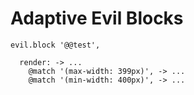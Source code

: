 # Adaptive Evil Blocks

```
evil.block '@@test',

  render: -> ...
    @match '(max-width: 399px)', -> ...
    @match '(min-width: 400px)', -> ...

```